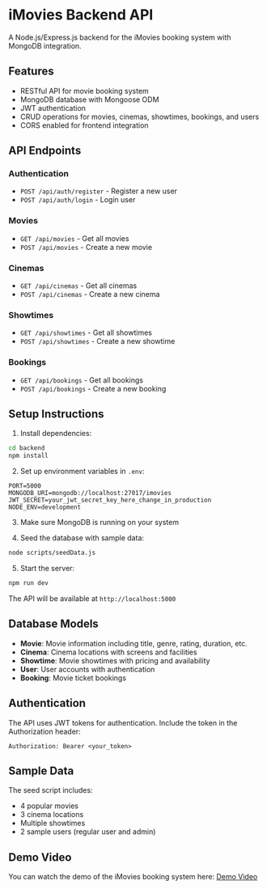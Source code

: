 # iMovies Backend API

A Node.js/Express.js backend for the iMovies booking system with MongoDB integration.

## Features

- RESTful API for movie booking system
- MongoDB database with Mongoose ODM
- JWT authentication
- CRUD operations for movies, cinemas, showtimes, bookings, and users
- CORS enabled for frontend integration

## API Endpoints

### Authentication
- `POST /api/auth/register` - Register a new user
- `POST /api/auth/login` - Login user

### Movies
- `GET /api/movies` - Get all movies
- `POST /api/movies` - Create a new movie

### Cinemas
- `GET /api/cinemas` - Get all cinemas
- `POST /api/cinemas` - Create a new cinema

### Showtimes
- `GET /api/showtimes` - Get all showtimes
- `POST /api/showtimes` - Create a new showtime

### Bookings
- `GET /api/bookings` - Get all bookings
- `POST /api/bookings` - Create a new booking

## Setup Instructions

1. Install dependencies:
```bash
cd backend
npm install
```

2. Set up environment variables in `.env`:
```
PORT=5000
MONGODB_URI=mongodb://localhost:27017/imovies
JWT_SECRET=your_jwt_secret_key_here_change_in_production
NODE_ENV=development
```

3. Make sure MongoDB is running on your system

4. Seed the database with sample data:
```bash
node scripts/seedData.js
```

5. Start the server:
```bash
npm run dev
```

The API will be available at `http://localhost:5000`

## Database Models

- **Movie**: Movie information including title, genre, rating, duration, etc.
- **Cinema**: Cinema locations with screens and facilities
- **Showtime**: Movie showtimes with pricing and availability
- **User**: User accounts with authentication
- **Booking**: Movie ticket bookings

## Authentication

The API uses JWT tokens for authentication. Include the token in the Authorization header:
```
Authorization: Bearer <your_token>
```

## Sample Data

The seed script includes:
- 4 popular movies
- 3 cinema locations
- Multiple showtimes
- 2 sample users (regular user and admin)

## Demo Video
You can watch the demo of the iMovies booking system here: [Demo Video](https://youtu.be/MmM2CeGxlYU)
